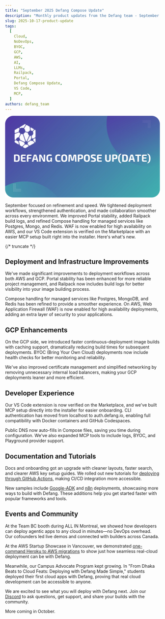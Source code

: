 ```yaml
---
title: "September 2025 Defang Compose Update"
description: "Monthly product updates from the Defang team - September 2025"
slug: 2025-10-17-product-update
tags:
  [
    Cloud,
    NoDevOps,
    BYOC,
    GCP,
    AWS,
    AI,
    LLMs,
    Railpack,
    Portal,
    Defang Compose Update,
    VS Code,
    MCP,
  ]
authors: defang_team
---
```


![Defang Compose Update](/img/defang-compose-update.webp)

September focused on refinement and speed. We tightened deployment workflows, strengthened authentication, and made collaboration smoother across every environment. We improved Portal stability, added Railpack build logs, and refined Compose handling for managed services like Postgres, Mongo, and Redis. WAF is now enabled for high availability on AWS, and our VS Code extension is verified on the Marketplace with an easier MCP setup built right into the installer. Here's what's new.

{/* truncate */}

## Deployment and Infrastructure Improvements

We've made significant improvements to deployment workflows across both AWS and GCP. Portal stability has been enhanced for more reliable project management, and Railpack now includes build logs for better visibility into your image building process.

Compose handling for managed services like Postgres, MongoDB, and Redis has been refined to provide a smoother experience. On AWS, Web Application Firewall (WAF) is now enabled for high availability deployments, adding an extra layer of security to your applications.

## GCP Enhancements

On the GCP side, we introduced faster continuous-deployment image builds with caching support, dramatically reducing build times for subsequent deployments. BYOC (Bring Your Own Cloud) deployments now include health checks for better monitoring and reliability.

We've also improved certificate management and simplified networking by removing unnecessary internal load balancers, making your GCP deployments leaner and more efficient.

## Developer Experience

Our VS Code extension is now verified on the Marketplace, and we've built MCP setup directly into the installer for easier onboarding. CLI authentication has moved from localhost to auth.defang.io, enabling full compatibility with Docker containers and GitHub Codespaces.

Public DNS now auto-fills in Compose files, saving you time during configuration. We've also expanded MCP tools to include logs, BYOC, and Playground provider support.

## Documentation and Tutorials

Docs and onboarding got an upgrade with cleaner layouts, faster search, and clearer AWS key setup guides. We rolled out new tutorials for [deploying through GitHub Actions](https://docs.defang.io/docs/category/deploying-from-github-actions), making CI/CD integration more accessible.

New samples include [Google-ADK](https://github.com/DefangLabs/samples/tree/main/samples/google-adk) and [n8n](https://github.com/DefangSamples/sample-n8n-template/tree/main) deployments, showcasing more ways to build with Defang. These additions help you get started faster with popular frameworks and tools.

## Events and Community

At the Team BC booth during ALL IN Montreal, we showed how developers can deploy agentic apps to any cloud in minutes—no DevOps overhead. Our cofounders led live demos and connected with builders across Canada.

At the AWS Startup Showcase in Vancouver, we demonstrated [one-command Heroku to AWS migrations](https://www.youtube.com/watch?v=rZj37KQ867A&t=3s) to show just how seamless real-cloud deployment can be with Defang.

Meanwhile, our Campus Advocate Program kept growing. In "From Dhaka Beats to Cloud Feats: Deploying with Defang Made Simple," students deployed their first cloud apps with Defang, proving that real cloud development can be accessible to anyone.

We are excited to see what you will deploy with Defang next. Join our [Discord](https://discord.com/invite/9FF5MFAm) to ask questions, get support, and share your builds with the community.

More coming in October.
